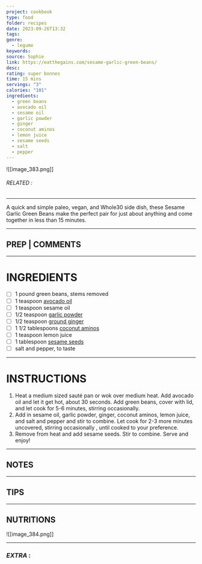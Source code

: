```yaml
---
project: cookbook
type: food
folder: recipes
date: 2023-09-26T13:32
tags: 
genre:
  - legume
keywords: 
source: Sophie
link: https://eatthegains.com/sesame-garlic-green-beans/
desc: 
rating: super bonnes
time: 15 mins
servings: "3"
calories: "101"
ingredients:
  - green beans
  - avocado oil
  - sesame oil
  - garlic powder
  - ginger
  - coconut aminos
  - lemon juice
  - sesame seeds
  - salt
  - pepper
---
```


![[image_383.png]]
###### *RELATED* : 
---
A quick and simple paleo, vegan, and Whole30 side dish, these Sesame Garlic Green Beans make the perfect pair for just about anything and come together in less than 15 minutes.

---
## PREP | COMMENTS



---
# INGREDIENTS

- [ ] 1 pound green beans, stems removed
- [ ] 1 teaspoon [avocado oil](https://amzn.to/3Cqz8mi)
- [ ] 1 teaspoon sesame oil
- [ ] 1/2 teaspoon [garlic powder](http://amzn.to/2Ftgivo)
- [ ] 1/2 teaspoon [ground ginger](http://amzn.to/2D4PsuW)
- [ ] 1 1/2 tablespoons [coconut aminos](https://amzn.to/3HHXyaQ)
- [ ] 1 teaspoon lemon juice
- [ ] 1 tablespoon [sesame seeds](https://amzn.to/2EaYmcO)
- [ ] salt and pepper, to taste

---
# INSTRUCTIONS

1. Heat a medium sized sauté pan or wok over medium heat. Add avocado oil and let it get hot, about 30 seconds. Add green beans, cover with lid, and let cook for 5-6 minutes, stirring occasionally.
2. Add in sesame oil, garlic powder, ginger, coconut aminos, lemon juice, and salt and pepper and stir to combine. Let cook for 2-3 more minutes uncovered, stirring occasionally , until cooked to your preference.
3. Remove from heat and add sesame seeds. Stir to combine. Serve and enjoy!

---
## NOTES



---
## TIPS



---
## NUTRITIONS

![[image_384.png]]

---
### *EXTRA* :



